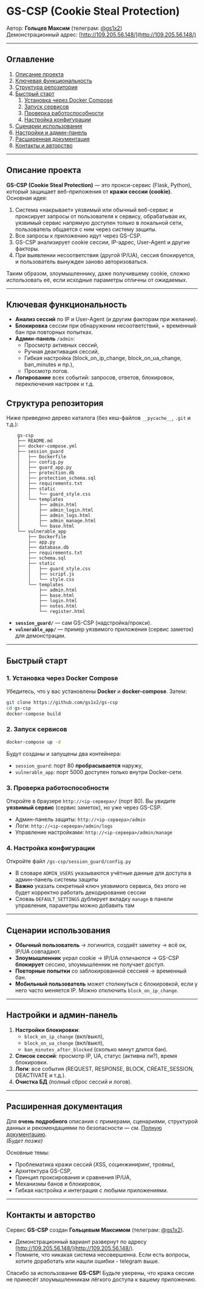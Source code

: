 
# GS-CSP (Cookie Steal Protection)

Автор: **Гольцев Максим** (телеграм: [@gs1x2](https://t.me/gs1x2))  
Демонстрационный адрес: [http://109.205.56.148/](http://109.205.56.148/)

---

## Оглавление

1. [Описание проекта](#описание-проекта)
2. [Ключевая функциональность](#ключевая-функциональность)
3. [Структура репозитория](#структура-репозитория)
4. [Быстрый старт](#быстрый-старт)
   1. [Установка через Docker Compose](#установка-через-docker-compose)
   2. [Запуск сервисов](#запуск-сервисов)
   3. [Проверка работоспособности](#проверка-работоспособности)
    4. [Настройка конфигурации](#настройка-конфигурации)
5. [Сценарии использования](#сценарии-использования)
6. [Настройки и админ-панель](#настройки-и-админ-панель)
7. [Расширенная документация](#расширенная-документация)
8. [Контакты и авторство](#контакты-и-авторство)

---

## Описание проекта

**GS-CSP (Cookie Steal Protection)** — это прокси-сервис (Flask, Python), который защищает веб-приложения от **кражи сессии (cookie)**. Основная идея:  
1. Система «накрывает» уязвимый или обычный веб-сервис и проксирует запросы от пользователя к сервису, обрабатывая их, уязвимый сервис напрямую доступен только в локальной сети, пользователь общается с ним через систему защиты.
2. Все запросы к приложению идут через GS-CSP.
3. GS-CSP анализирует cookie сессии, IP-адрес, User-Agent и другие факторы.
4. При выявлении несоответствия (другой IP/UA), сессия блокируется, и пользователь вынужден заново авторизоваться.

Таким образом, злоумышленнику, даже получившему cookie, сложно использовать её, если исходные параметры отличны от ожидаемых.

---

## Ключевая функциональность

- **Анализ сессий** по IP и User-Agent (и другим факторам при желании).
- **Блокировка** сессии при обнаружении несоответствий, + временный бан при повторных попытках.
- **Админ-панель** `/admin`:
  - Просмотр активных сессий,
  - Ручная деактивация сессий,
  - Гибкая настройка (block_on_ip_change, block_on_ua_change, ban_minutes и пр.),
  - Просмотр логов.
- **Логирование** всех событий: запросов, ответов, блокировок, переключения настроек и т.д.

## Структура репозитория

Ниже приведено дерево каталога (без кеш-файлов `__pycache__`, `.git` и т.д.):

```
    gs-csp
    ├── README.md
    ├── docker-compose.yml
    ├── session_guard
    │   ├── Dockerfile
    │   ├── config.py
    │   ├── guard_app.py
    │   ├── protection.db
    │   ├── protection_schema.sql
    │   ├── requirements.txt
    │   ├── static
    │   │   └── guard_style.css
    │   └── templates
    │       ├── admin.html
    │       ├── admin_login.html
    │       ├── admin_logs.html
    │       ├── admin_manage.html
    │       └── base.html
    └── vulnerable_app
        ├── Dockerfile
        ├── app.py
        ├── database.db
        ├── requirements.txt
        ├── schema.sql
        ├── static
        │   ├── guard_style.css
        │   ├── script.js
        │   └── style.css
        └── templates
            ├── admin.html
            ├── base.html
            ├── login.html
            ├── notes.html
            └── register.html
```

- **`session_guard/`** — сам GS-CSP (надстройка/прокси).
- **`vulnerable_app/`** — пример уязвимого приложения (сервис заметок) для демонстрации.

---

## Быстрый старт

### 1. Установка через Docker Compose

Убедитесь, что у вас установлены **Docker** и **docker-compose**. Затем:

```bash
git clone https://github.com/gs1x2/gs-csp
cd gs-csp
docker-compose build
```

### 2. Запуск сервисов

```bash
docker-compose up -d
```

Будут созданы и запущены два контейнера:

- `session_guard`: порт 80 **пробрасывается** наружу,
- `vulnerable_app`: порт 5000 доступен только внутри Docker-сети.

### 3. Проверка работоспособности

Откройте в браузере `http://<ip-сервера>/` (порт 80). Вы увидите **уязвимый сервис** (сервис заметок), но уже через GS-CSP.

- Админ-панель защиты: `http://<ip-сервера>/admin`
- Логи: `http://<ip-сервера>/admin/logs`
- Управление настройками: `http://<ip-сервера>/admin/manage`

### 4. Настройка конфигурации

Откройте файл `/gs-csp/session_guard/config.py`

- В словаре `ADMIN_USERS` указываются учётные данные для доступа в админ-панель системы защиты
- **Важно** указать секретный ключ уязвимого сервиса, без этого не будет корректно работать декодирование сессии
- Словаь `DEFAULT_SETTINGS` дублирует вкладку `manage` в панели управления, параметры можно добавить там

---

## Сценарии использования

- **Обычный пользователь** → логинится, создаёт заметку → всё ок, IP/UA совпадают.  
- **Злоумышленник** украл cookie → IP/UA отличаются → GS-CSP **блокирует** сессию, злоумышленник не получает доступ.  
- **Повторные попытки** со заблокированной сессией → временный бан.  
- **Мобильный пользователь** может столкнуться с блокировкой, если у него часто меняется IP. Можно отключить `block_on_ip_change`.

---

## Настройки и админ-панель

1. **Настройки блокировки**:
   - `block_on_ip_change` (вкл/выкл),
   - `block_on_ua_change` (вкл/выкл),
   - `ban_minutes_after_blocked` (сколько минут длится бан).
2. **Список сессий**: просмотр IP, UA, статус (активна ли?), время блокировки.  
3. **Логи**: все события (REQUEST, RESPONSE, BLOCK, CREATE_SESSION, DEACTIVATE и т.д.).  
4. **Очистка БД** (полный сброс сессий и логов).

---

## Расширенная документация

Для **очень подробного** описания с примерами, сценариями, структурой данных и рекомендациями по безопасности — см. [Полную документацию](https://github.com/gs1x2/gs-csp/blob/main/doc/doc.pdf).  
*(Будет позже)*

Основные темы:
- Проблематика кражи сессий (XSS, социнжиниринг, трояны),
- Архитектура GS-CSP,
- Принцип проксирования и сравнения IP/UA,
- Механизмы банов и блокировок,
- Гибкая настройка и интеграция с любыми приложениями.

---

## Контакты и авторство

Сервис **GS-CSP** создан **Гольцевым Максимом** (телеграм: [@gs1x2](https://t.me/gs1x2)).  

- Демонстрационный вариант развернут по адресу [http://109.205.56.148/](http://109.205.56.148/).  
- Помните, что никакая система несовершенна. Если есть вопросы, хотите доработать или нашли ошибки - telegram выше.  

Спасибо за использование **GS-CSP**! Будьте уверены, что кража сессии не принесёт злоумышленникам лёгкого доступа к вашему приложению.


